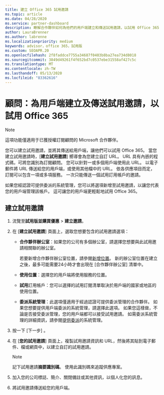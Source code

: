```yaml
---
title: 建立 Office 365 試用邀請
ms.topic: article
ms.date: 04/28/2020
ms.service: partner-dashboard
description: 瞭解合作夥伴如何為他們的用戶端建立和傳送試用邀請，以試用 Office 365。 合作夥伴非常是授權的訂閱顧問。
author: LauraBrenner
ms.author: labrenne
ms.localizationpriority: medium
keywords: advisor，office 365，試用版
ms.custom: SEOAPR.20
ms.openlocfilehash: 2f8faddce7755a34687f0403b8ba27ea734d8018
ms.sourcegitcommit: 3849d49261f4f652bd7c0537ebe31558af427c5c
ms.translationtype: MT
ms.contentlocale: zh-TW
ms.lasthandoff: 05/13/2020
ms.locfileid: "83362616"
---
```

# <a name="advisors-create-and-send-a-trial-invitation-for-clients-to-try-office-365"></a>顧問：為用戶端建立及傳送試用邀請，以試用 Office 365

> [!NOTE]
> 這項功能僅適用于已獲授權訂閱顧問的 Microsoft 合作夥伴。

您可以建立試用邀請，並將其傳送給用戶端，讓他們可以試用 Office 365。 當您建立試用邀請時，[**建立試用邀請**] 嚮導會為您建立自訂 URL。 URL 具有內嵌的程式碼，可將您識別為訂閱顧問。 您可以針對一或多個用戶端使用此 URL。 以電子郵件將 URL 傳送給您的用戶端，或使用其他檔中的 URL。 依各供應項目而定，訂閱可以包含一項或多項服務。 一次只能傳送一個試用訂用帳戶的邀請。

如果您經認證可提供委派的系統管理，您可以將選項新增至試用邀請，以讓您代表您的用戶端管理該帳戶。 這可讓您的用戶端更輕鬆地試用 Office 365。

## <a name="to-create-a-trial-invitation"></a>建立試用邀請

1. 流覽至**試用版並購買優惠**  >  **建立邀請**。

2. 在 [**建立試用邀請**] 頁面上，選取您想要包含的試用邀請選項：

    - **合作夥伴辦公室**：如果您的公司有多個辦公室，請選擇您想要與此試用邀請相關聯的辦公室。

        若要新增合作夥伴辦公室位置，請參閱[新增位置](manage-locations.md)。 新的辦公室位置在建立之後，最多可能需要24小時才會出現在 [合作夥伴辦公室] 清單中。

    - **使用位置**：選擇您的用戶端將使用服務的位置。
    - **試用**訂用帳戶：您可以選擇的試用訂閱清單取決於用戶端的國家或地區的使用位置。
    - **委派系統管理**：此選項僅適用于經過認證可提供委派管理的合作夥伴。 如果您想要提供用戶端委派的系統管理，請選擇此選項。 如果您這樣做，不論是否接受委派管理，您的用戶端都可以接受試用邀請。 如需委派系統管理的詳細資訊，請參閱[提供委派](customers_revoke_admin_privileges.md)的系統管理。

3. 按一下 [下一步]  。

4. 在 [**您的試用邀請**] 頁面上，複製試用邀請資訊和 URL，然後將其貼到電子郵件、檔或網頁中，以建立自訂的試用邀請。

    > [!NOTE]
    > 記下試用邀請**摘要識別碼**。 使用此識別碼來追蹤供應專案。

5. 加入您的公司標誌、簡介、關閉備註或其他資訊，以個人化您的訊息。

6. 將試用邀請傳送給您的用戶端。
